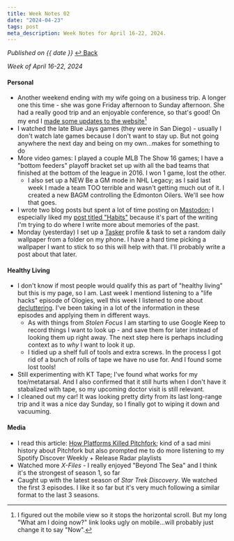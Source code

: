 ```yaml
---
title: Week Notes 02
date: "2024-04-23"
tags: post
meta_description: Week Notes for April 16-22, 2024.
---
```


<em>Published on {{ date }}</em> 
<a href="/weeknotes/">&#8617; Back</a>

*Week of April 16-22, 2024*

#### Personal 
- Another weekend ending with my wife going on a business trip. A longer one this time - she was gone Friday afternoon to Sunday afternoon. She had a really good trip and an enjoyable conference, so that's good! On my end I [made some updates to the website](https://lwgrs.bearblog.dev/https://lwgrs.bearblog.dev/website-updates/)[^1]
- I watched the late Blue Jays games (they were in San Diego) - usually I don't watch late games because I don't want to stay up. But not going anywhere the next day and being on my own...makes for something to do
- More video games: I played a couple MLB The Show 16 games; I have a "bottom feeders" playoff bracket set up with all the bad teams that finished at the bottom of the league in 2016. I won 1 game, lost the other. 
  - I also set up a NEW Be a GM mode in NHL Legacy; as I said last week I made a team TOO terrible and wasn't getting much out of it. I created a new     BAGM controlling the Edmonton Oilers. We'll see how that goes. 
- I wrote two blog posts but spent a lot of time posting on [Mastodon](https://mstdn.ca/@srgower/); I especially liked my [post titled "Habits"](https://lwgrs.bearblog.dev/habits/) because it's part of the writing I'm trying to do where I write more about memories of the past. 
- Monday (yesterday) I set up a [Tasker](https://play.google.com/store/apps/details?id=net.dinglisch.android.taskerm) profile & task to set a random daily wallpaper from a folder on my phone. I have a hard time picking a wallpaper I want to stick to so this will help with that. I'll probably write a post about that later.

#### Healthy Living 

- I don't know if most people would qualify this as part of "healthy living" but this is my page, so I am. Last week I mentiond listening to a "life hacks" episode of Ologies, well this week I listened to one about [decluttering](https://www.alieward.com/ologies/oikologyencore). I've been taking in a lot of the information in these episodes and applying them in different ways. 
  - As with things from *Stolen Focus* I am starting to use Google Keep to record things I want to look up - and save them for later instead of looking     them up right away. The next step here is perhaps including context as to *why* I want to look it up. 
  - I tidied up a shelf full of tools and extra screws. In the process I got rid of a bunch of rolls of tape we have no use for. And I found some lost     tools! 
-  Still experimenting with KT Tape; I've found what works for my toe/metatarsal. And I also confirmed that it still hurts when I don't have it stabalized with tape, so my upcoming doctor visit is still relevant. 
- I cleaned out my car! It was looking pretty dirty from its last long-range trip and it was a nice day Sunday, so I finally got to wiping it down and vacuuming.

#### Media 

- I read this article: [How Platforms Killed Pitchfork](https://www.platformer.news/why-pitchfork-died/); kind of a sad mini history about Pitchfork but also prompted me to do more listening to my Spotify Discover Weekly + Release Radar playlists 
- Watched more *X-Files* - I really enjoyed "Beyond The Sea" and I think it's the strongest of season 1, so far 
- Caught up with the latest season of *Star Trek Discovery*. We watched the first 3 episodes. I like it so far but it's very much following a similar format to the last 3 seasons. 

[^1]: I figured out the mobile view so it stops the horizontal scroll. But my long "What am I doing now?" link looks ugly on mobile...will probably just change it to say "Now".
